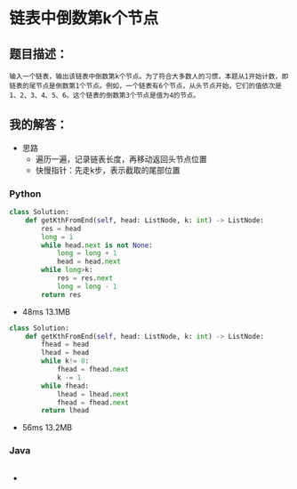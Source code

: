 # 链表中倒数第k个节点

## 题目描述：

```
输入一个链表，输出该链表中倒数第k个节点。为了符合大多数人的习惯，本题从1开始计数，即链表的尾节点是倒数第1个节点。例如，一个链表有6个节点，从头节点开始，它们的值依次是1、2、3、4、5、6。这个链表的倒数第3个节点是值为4的节点。
```

## 我的解答：

- 思路
  - 遍历一遍，记录链表长度，再移动返回头节点位置
  - 快慢指针：先走k步，表示截取的尾部位置

### Python

```python
class Solution:
    def getKthFromEnd(self, head: ListNode, k: int) -> ListNode:
        res = head
        long = 1
        while head.next is not None:
            long = long + 1
            head = head.next
        while long>k:
            res = res.next
            long = long - 1
        return res
```

- 48ms 13.1MB

```python
class Solution:
    def getKthFromEnd(self, head: ListNode, k: int) -> ListNode:
        fhead = head
        lhead = head
        while k!= 0:
            fhead = fhead.next
            k -= 1
        while fhead:
            lhead = lhead.next
            fhead = fhead.next
        return lhead
```

- 56ms 13.2MB

### Java

```java

```

- 